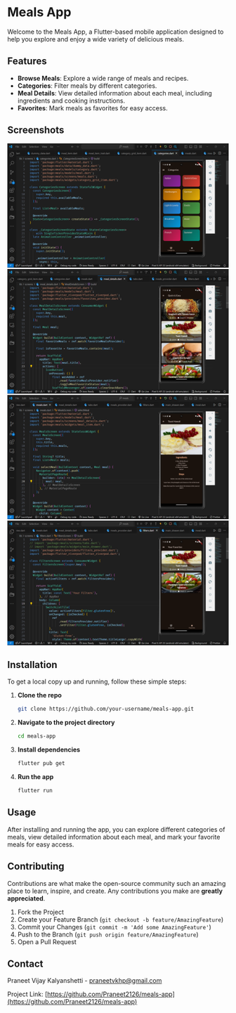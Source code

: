 
# Meals App

Welcome to the Meals App, a Flutter-based mobile application designed to help you explore and enjoy a wide variety of delicious meals.


## Features

- **Browse Meals**: Explore a wide range of meals and recipes.
- **Categories**: Filter meals by different categories.
- **Meal Details**: View detailed information about each meal, including ingredients and cooking instructions.
- **Favorites**: Mark meals as favorites for easy access.

## Screenshots

![Meal Categories](screenshots/meal_categories.png)
![Meals Screen](screenshots/meals_screen.png)
![Meal Details](screenshots/meal_details.png)
![Favorites](screenshots/favorites.png)

## Installation

To get a local copy up and running, follow these simple steps:

1. **Clone the repo**
   ```sh
   git clone https://github.com/your-username/meals-app.git
   ```

2. **Navigate to the project directory**
   ```sh
   cd meals-app
   ```

3. **Install dependencies**
   ```sh
   flutter pub get
   ```

4. **Run the app**
   ```sh
   flutter run
   ```

## Usage

After installing and running the app, you can explore different categories of meals, view detailed information about each meal, and mark your favorite meals for easy access.

## Contributing

Contributions are what make the open-source community such an amazing place to learn, inspire, and create. Any contributions you make are **greatly appreciated**.

1. Fork the Project
2. Create your Feature Branch (`git checkout -b feature/AmazingFeature`)
3. Commit your Changes (`git commit -m 'Add some AmazingFeature'`)
4. Push to the Branch (`git push origin feature/AmazingFeature`)
5. Open a Pull Request

## Contact

Praneet Vijay Kalyanshetti - [praneetvkhp@gmail.com](mailto:praneetvkhp@gmail.com)

Project Link: [https://github.com/Praneet2126/meals-app](https://github.com/Praneet2126/meals-app)
